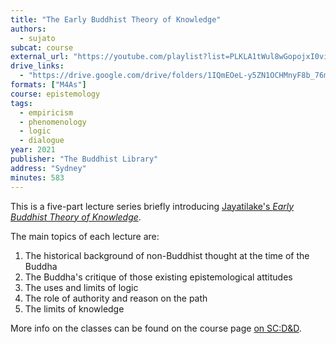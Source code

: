 ```yaml
---
title: "The Early Buddhist Theory of Knowledge"
authors:
  - sujato
subcat: course
external_url: "https://youtube.com/playlist?list=PLKLA1tWul8wGopojxI0vigUp1coMoIJe-"
drive_links:
  - "https://drive.google.com/drive/folders/1IQmEOeL-y5ZN1OCHMnyF8b_76mBfiqLT"
formats: ["M4As"]
course: epistemology
tags:
  - empiricism
  - phenomenology
  - logic
  - dialogue
year: 2021
publisher: "The Buddhist Library"
address: "Sydney"
minutes: 583
---
```


This is a five-part lecture series briefly introducing [Jayatilake's *Early Buddhist Theory of Knowledge*](/content/monographs/early-buddhist-theory-of-knowledge_jayatilleke).

The main topics of each lecture are: 
1. The historical background of non-Buddhist thought at the time of the Buddha 
2. The Buddha's critique of those existing epistemological attitudes
3. The uses and limits of logic
4. The role of authority and reason on the path
5. The limits of knowledge

More info on the classes can be found on the course page [on SC:D&D](https://discourse.suttacentral.net/t/early-buddhist-theory-of-knowledge-course-outline-for-the-buddhist-library/21213?u=khemarato.bhikkhu).
